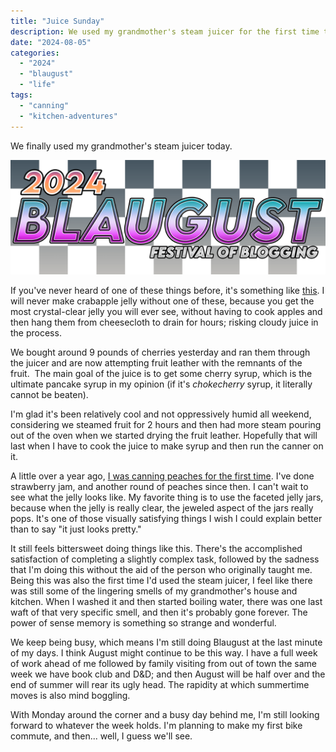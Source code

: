```yaml
---
title: "Juice Sunday"
description: We used my grandmother's steam juicer for the first time to make some cherry syrup. Written for Blaugust 2024.
date: "2024-08-05"
categories: 
  - "2024"
  - "blaugust"
  - "life"
tags: 
  - "canning"
  - "kitchen-adventures"
---
```


We finally used my grandmother's steam juicer today.

![2024 Blaugust the festival of blogging logo with a black and white checkered background ](images/blaugust2024-litecheck2674701766089102473-1024x372.png)

If you've never heard of one of these things before, it's something like [this](https://www.amazon.com/Cooks-Standard-Classic-Extractor-11-Quart/dp/B0BPZZB72R/ref=asc_df_B0BPZZB72R/?tag=hyprod-20&linkCode=df0&hvadid=692875362841&hvpos=&hvnetw=g&hvrand=1184230202070218390&hvpone=&hvptwo=&hvqmt=&hvdev=m&hvdvcmdl=&hvlocint=&hvlocphy=9020241&hvtargid=pla-2281435180978&psc=1&mcid=a728c56c92783c92b47878d65196a30a&hvocijid=1184230202070218390-B0BPZZB72R-&hvexpln=73&gad_source=1). I will never make crabapple jelly without one of these, because you get the most crystal-clear jelly you will ever see, without having to cook apples and then hang them from cheesecloth to drain for hours; risking cloudy juice in the process.

We bought around 9 pounds of cherries yesterday and ran them through the juicer and are now attempting fruit leather with the remnants of the fruit.  The main goal of the juice is to get some cherry syrup, which is the ultimate pancake syrup in my opinion (if it's _chokecherry_ syrup, it literally cannot be beaten).

I'm glad it's been relatively cool and not oppressively humid all weekend, considering we steamed fruit for 2 hours and then had more steam pouring out of the oven when we started drying the fruit leather. Hopefully that will last when I have to cook the juice to make syrup and then run the canner on it.

A little over a year ago, [I was canning peaches for the first time](https://peridotlines.com/blog/2023/07/24/i-had-jack-blacks-voice/). I've done strawberry jam, and another round of peaches since then. I can't wait to see what the jelly looks like. My favorite thing is to use the faceted jelly jars, because when the jelly is really clear, the jeweled aspect of the jars really pops. It's one of those visually satisfying things I wish I could explain better than to say "it just looks pretty."

It still feels bittersweet doing things like this. There's the accomplished satisfaction of completing a slightly complex task, followed by the sadness that I'm doing this without the aid of the person who originally taught me. Being this was also the first time I'd used the steam juicer, I feel like there was still some of the lingering smells of my grandmother's house and kitchen. When I washed it and then started boiling water, there was one last waft of that very specific smell, and then it's probably gone forever. The power of sense memory is something so strange and wonderful.

We keep being busy, which means I'm still doing Blaugust at the last minute of my days. I think August might continue to be this way. I have a full week of work ahead of me followed by family visiting from out of town the same week we have book club and D&D; and then August will be half over and the end of summer will rear its ugly head. The rapidity at which summertime moves is also mind boggling.

With Monday around the corner and a busy day behind me, I'm still looking forward to whatever the week holds. I'm planning to make my first bike commute, and then... well, I guess we'll see.
